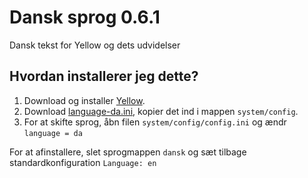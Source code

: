Dansk sprog 0.6.1
=================
Dansk tekst for Yellow og dets udvidelser

Hvordan installerer jeg dette?
------------------------------
1. Download og installer [Yellow](https://github.com/datenstrom/yellow/).
2. Download [language-da.ini](language-da.ini?raw=true), kopier det ind i mappen `system/config`.
3. For at skifte sprog, åbn filen `system/config/config.ini` og ændr `language = da`

For at afinstallere, slet sprogmappen `dansk` og sæt tilbage standardkonfiguration `Language: en`
